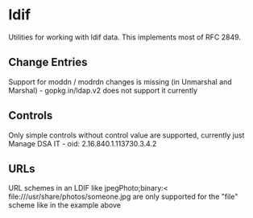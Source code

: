 # ldif

Utilities for working with ldif data. This implements most of RFC 2849.

## Change Entries

Support for moddn / modrdn changes is missing (in Unmarshal and
Marshal) - gopkg.in/ldap.v2 does not support it currently

## Controls
Only simple controls without control value are supported, currently
just
   Manage DSA IT - oid: 2.16.840.1.113730.3.4.2

## URLs

URL schemes in an LDIF like
   jpegPhoto;binary:< file:///usr/share/photos/someone.jpg
are only supported for the "file" scheme like in the example above
